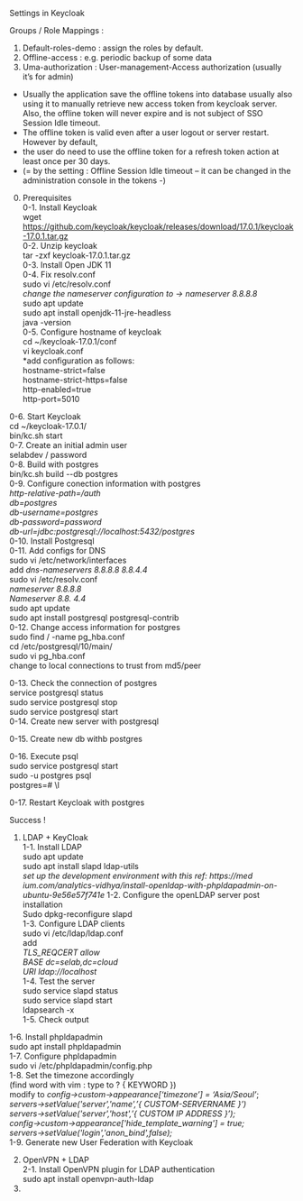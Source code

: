 Settings in Keycloak



Groups / Role Mappings :  
1.	Default-roles-demo : assign the roles by default.  
2.	Offline-access : e.g. periodic backup of some data  
3.	Uma-authorization : User-management-Access authorization (usually it’s for admin)  

* Usually the application save the offline tokens into database usually also using it to manually retrieve new access token 
from keycloak server. Also, the offline token will never expire and is not subject of SSO Session Idle timeout. 
* The offline token is valid even after a user logout or server restart. However by default, 
* the user do need to use the offline token for a refresh token action at least once per 30 days.
* (= by the setting : Offline Session Idle timeout – it can be changed in the administration console in the tokens -)
  
0. Prerequisites  
      0-1.	Install Keycloak  
      wget https://github.com/keycloak/keycloak/releases/download/17.0.1/keycloak-17.0.1.tar.gz  
      0-2.	Unzip keycloak  
      tar -zxf keycloak-17.0.1.tar.gz  
      0-3.	Install Open JDK 11  
      0-4.	Fix resolv.conf  
      sudo vi /etc/resolv.conf  
      *change the nameserver configuration to -> nameserver 8.8.8.8*  
      sudo apt update  
      sudo apt install openjdk-11-jre-headless  
      java -version  
      0-5.	Configure hostname of keycloak  
      cd ~/keycloak-17.0.1/conf  
      vi keycloak.conf  
      *add configuration as follows:  
      hostname-strict=false  
      hostname-strict-https=false  
      http-enabled=true  
      http-port=5010

0-6.	Start Keycloak  
cd ~/keycloak-17.0.1/  
bin/kc.sh start  
0-7.	Create an initial admin user  
selabdev / password  
0-8.	Build with postgres  
bin/kc.sh build --db postgres  
0-9.	Configure conection information with postgres  
*http-relative-path=/auth  
db=postgres  
db-username=postgres  
db-password=password  
db-url=jdbc:postgresql://localhost:5432/postgres*  
0-10.	Install Postgresql  
0-11.	Add configs for DNS  
sudo vi /etc/network/interfaces  
add *dns-nameservers 8.8.8.8 8.8.4.4*  
sudo vi /etc/resolv.conf  
*nameserver 8.8.8.8  
Nameserver 8.8. 4.4*  
sudo apt update  
sudo apt install postgresql postgresql-contrib  
0-12.	Change access information for postgres  
sudo find / -name pg_hba.conf  
cd /etc/postgresql/10/main/  
sudo vi pg_hba.conf  
change to local connections to trust from md5/peer  
  
0-13.	Check the connection of postgres  
service postgresql status  
sudo service postgresql stop  
sudo service postgresql start  
0-14.	Create new server with postgresql  
  
  
  
0-15.	Create new db withb postgres  
  
0-16.	Execute psql  
sudo service postgresql start  
sudo -u postgres psql  
postgres=# \l  
  
0-17.	Restart Keycloak with postgres  
  
  
Success !  
1.	LDAP + KeyCloak  
      1-1.	Install LDAP  
      sudo apt update  
      sudo apt install slapd ldap-utils  
      *set up the development environment with this ref: https://med  ium.com/analytics-vidhya/install-openldap-with-phpldapadmin-on-ubuntu-9e56e57f741e*
      1-2.	Configure the openLDAP server post installation  
      Sudo dpkg-reconfigure slapd  
      1-3.	Configure LDAP clients  
      sudo vi /etc/ldap/ldap.conf  
      add  
      *TLS_REQCERT allow  
      BASE dc=selab,dc=cloud  
      URI ldap://localhost*  
      1-4.	Test the server  
      sudo service slapd status  
      sudo service slapd start  
      ldapsearch -x  
      1-5.	Check output  
  
1-6.	Install phpldapadmin  
sudo apt install phpldapadmin  
1-7.	Configure phpldapadmin  
sudo vi /etc/phpldapadmin/config.php  
1-8.	Set the timezone accordingly  
(find word with vim : type to ? { KEYWORD })  
modify to *config->custom->appearance[‘timezone’] = ‘Asia/Seoul’*;  
*servers->setValue('server','name',’{ CUSTOM-SERVERNAME }’)*  
*servers->setValue('server','host',’{ CUSTOM IP ADDRESS }’);*  
*config->custom->appearance['hide_template_warning'] = true;*  
*servers->setValue('login','anon_bind',false);*  
1-9.	Generate new User Federation with Keycloak  
  
  
  
2.	OpenVPN + LDAP  
      2-1. Install OpenVPN plugin for LDAP authentication  
      sudo apt install openvpn-auth-ldap  
3.	  
  